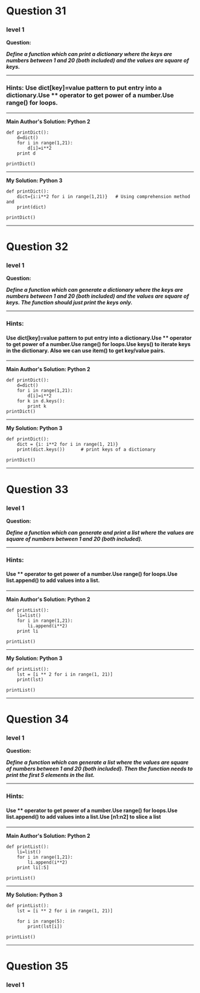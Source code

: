 # Question 31
### level 1

**Question:**

***Define a function which can print a dictionary where the keys are numbers between 1 and 20 (both included) and the values are square of keys.***

----------------------
### Hints: Use dict[key]=value pattern to put entry into a dictionary.Use ** operator to get power of a number.Use range() for loops.
-------------------
**Main Author's Solution: Python 2**
```
def printDict():
	d=dict()
	for i in range(1,21):
		d[i]=i**2
	print d
		
printDict()
```
----------------
**My Solution: Python 3**
```
def printDict():
    dict={i:i**2 for i in range(1,21)}   # Using comprehension method and
    print(dict)

printDict()
```
----------------

# Question 32
### level 1

**Question:**

***Define a function which can generate a dictionary where the keys are numbers between 1 and 20 (both included) and the values are square of keys. The function should just print the keys only.***

----------------------
### Hints:
#### Use dict[key]=value pattern to put entry into a dictionary.Use ** operator to get power of a number.Use range() for loops.Use keys() to iterate keys in the dictionary. Also we can use item() to get key/value pairs.

-------------------
**Main Author's Solution: Python 2**
```
def printDict():
	d=dict()
	for i in range(1,21):
		d[i]=i**2
	for k in d.keys():	
		print k
printDict()
```
----------------
**My Solution: Python 3**
```
def printDict():
    dict = {i: i**2 for i in range(1, 21)}
    print(dict.keys())      # print keys of a dictionary

printDict()
```
---------------------

# Question 33
### level 1

**Question:**

***Define a function which can generate and print a list where the values are square of numbers between 1 and 20 (both included).***

----------------------
### Hints:
#### Use ** operator to get power of a number.Use range() for loops.Use list.append() to add values into a list.

-------------------
**Main Author's Solution: Python 2**
```
def printList():
	li=list()
	for i in range(1,21):
		li.append(i**2)
	print li
		
printList()
```
----------------
**My Solution: Python 3**
```
def printList():
    lst = [i ** 2 for i in range(1, 21)]
    print(lst)

printList()
```
-------------------

# Question 34
### level 1

**Question:**

***Define a function which can generate a list where the values are square of numbers between 1 and 20 (both included). Then the function needs to print the first 5 elements in the list.***

----------------------
### Hints:
#### Use ** operator to get power of a number.Use range() for loops.Use list.append() to add values into a list.Use [n1:n2] to slice a list

-------------------
**Main Author's Solution: Python 2**
```
def printList():
	li=list()
	for i in range(1,21):
		li.append(i**2)
	print li[:5]
		
printList()
```
----------------

**My Solution: Python 3**
```
def printList():
    lst = [i ** 2 for i in range(1, 21)]

    for i in range(5):
        print(lst[i])

printList()
```
-------------
# Question 35
### level 1


